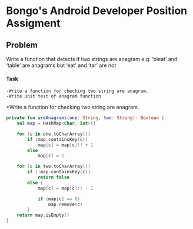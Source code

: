 # Bongo's Android Developer Position Assigment 
## Problem 
Write a function that detects if two strings are anagram e.g. ‘bleat’ and ‘table’ are
anagrams but ‘eat’ and ‘tar’ are not

#### Task
    -Write a function for checking two string are anagram.
    -Write Unit test of anagram function 

*Write a function for checking two string are anagram.
~~~kotlin
private fun areAnagrams(one: String, two: String): Boolean {
    val map = HashMap<Char, Int>()

    for (c in one.toCharArray())
        if (map.containsKey(c))
            map[c] = map[c]!! + 1
        else
            map[c] = 1

    for (c in two.toCharArray())
        if (!map.containsKey(c))
            return false
        else {
            map[c] = map[c]!! - 1

            if (map[c] == 0)
                map.remove(c)
        }
    return map.isEmpty()
}
~~~~